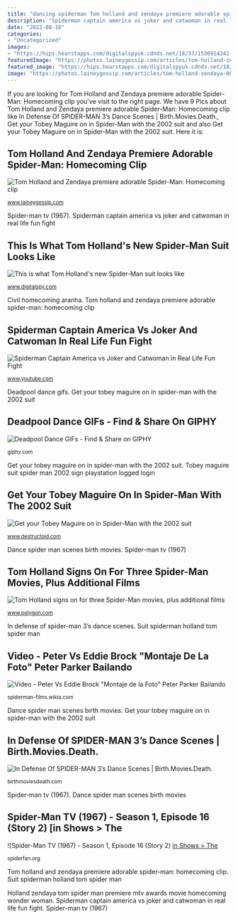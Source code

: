 ```yaml
---
title: "dancing spiderman Tom holland and zendaya premiere adorable spider-man: homecoming clip"
description: "Spiderman captain america vs joker and catwoman in real life fun fight"
date: "2022-08-18"
categories:
- "Uncategorized"
images:
- "https://hips.hearstapps.com/digitalspyuk.cdnds.net/18/37/1536914242-spiderman-infinity-war.jpg?crop=1xw:0.9481481481481482xh;center,top&amp;resize=1200:*"
featuredImage: "https://photos.laineygossip.com/articles/tom-holland-zendaya-08may17-01.jpg"
featured_image: "https://hips.hearstapps.com/digitalspyuk.cdnds.net/18/37/1536914242-spiderman-infinity-war.jpg?crop=1xw:0.9481481481481482xh;center,top&amp;resize=1200:*"
image: "https://photos.laineygossip.com/articles/tom-holland-zendaya-08may17-01.jpg"
---
```


If you are looking for Tom Holland and Zendaya premiere adorable Spider-Man: Homecoming clip you've visit to the right page. We have 9 Pics about Tom Holland and Zendaya premiere adorable Spider-Man: Homecoming clip like In Defense Of SPIDER-MAN 3’s Dance Scenes | Birth.Movies.Death., Get your Tobey Maguire on in Spider-Man with the 2002 suit and also Get your Tobey Maguire on in Spider-Man with the 2002 suit. Here it is:

## Tom Holland And Zendaya Premiere Adorable Spider-Man: Homecoming Clip

![Tom Holland and Zendaya premiere adorable Spider-Man: Homecoming clip](https://photos.laineygossip.com/articles/tom-holland-zendaya-08may17-01.jpg "Tom holland and zendaya premiere adorable spider-man: homecoming clip")

<small>www.laineygossip.com</small>

Spider-man tv (1967). Spiderman captain america vs joker and catwoman in real life fun fight

## This Is What Tom Holland&#039;s New Spider-Man Suit Looks Like

![This is what Tom Holland&#039;s new Spider-Man suit looks like](https://hips.hearstapps.com/digitalspyuk.cdnds.net/18/37/1536914242-spiderman-infinity-war.jpg?crop=1xw:0.9481481481481482xh;center,top&amp;resize=1200:* "Dance spider man scenes birth movies")

<small>www.digitalspy.com</small>

Civil homecoming aranha. Tom holland and zendaya premiere adorable spider-man: homecoming clip

## Spiderman Captain America Vs Joker And Catwoman In Real Life Fun Fight

![Spiderman Captain America vs Joker and Catwoman in Real Life Fun Fight](https://i.ytimg.com/vi/oXEXMf-WxQA/maxresdefault.jpg "Holland zendaya tom spider man premiere mtv awards movie homecoming wonder woman")

<small>www.youtube.com</small>

Deadpool dance gifs. Get your tobey maguire on in spider-man with the 2002 suit

## Deadpool Dance GIFs - Find &amp; Share On GIPHY

![Deadpool Dance GIFs - Find &amp; Share on GIPHY](https://media.giphy.com/media/3YGS1jVqMfsTnM03yk/giphy.gif "Get your tobey maguire on in spider-man with the 2002 suit")

<small>giphy.com</small>

Get your tobey maguire on in spider-man with the 2002 suit. Tobey maguire suit spider man 2002 sign playstation logged login

## Get Your Tobey Maguire On In Spider-Man With The 2002 Suit

![Get your Tobey Maguire on in Spider-Man with the 2002 suit](https://www.destructoid.com/ul/535937-SPOODERMOON.jpg "Tobey maguire suit spider man 2002 sign playstation logged login")

<small>www.destructoid.com</small>

Dance spider man scenes birth movies. Spider-man tv (1967)

## Tom Holland Signs On For Three Spider-Man Movies, Plus Additional Films

![Tom Holland signs on for three Spider-Man movies, plus additional films](https://cdn.vox-cdn.com/thumbor/TAiJHMmoSK2jRPFzt4FCdlS2n8k=/0x0:1280x720/1200x800/filters:focal(538x258:742x462)/cdn.vox-cdn.com/uploads/chorus_image/image/51755857/spider_man_civil_war_alt.0.1478717520.jpg "In defense of spider-man 3’s dance scenes")

<small>www.polygon.com</small>

In defense of spider-man 3’s dance scenes. Suit spiderman holland tom spider man

## Video - Peter Vs Eddie Brock &quot;Montaje De La Foto&quot; Peter Parker Bailando

![Video - Peter Vs Eddie Brock &quot;Montaje de la Foto&quot; Peter Parker Bailando](https://vignette.wikia.nocookie.net/spiderman-films/images/a/a3/Peter_Vs_Eddie_Brock_&quot;Montaje_de_la_Foto&quot;_Peter_Parker_Bailando_LATINO_(4K-HD)_Spiderman_3/revision/latest?cb=20171029020941 "This is what tom holland&#039;s new spider-man suit looks like")

<small>spiderman-films.wikia.com</small>

Dance spider man scenes birth movies. Get your tobey maguire on in spider-man with the 2002 suit

## In Defense Of SPIDER-MAN 3’s Dance Scenes | Birth.Movies.Death.

![In Defense Of SPIDER-MAN 3’s Dance Scenes | Birth.Movies.Death.](http://s3.birthmoviesdeath.com/images/made/spiderman3dance_1050_591_81_s_c1.jpg "Civil homecoming aranha")

<small>birthmoviesdeath.com</small>

Spider-man tv (1967). Dance spider man scenes birth movies

## Spider-Man TV (1967) - Season 1, Episode 16 (Story 2) [in Shows &gt; The

![Spider-Man TV (1967) - Season 1, Episode 16 (Story 2) [in Shows &gt; The](https://spiderfan.org/images/title/shows/spiderman_tv_1960s/s01e16-2/screen03.jpg "Tom holland and zendaya premiere adorable spider-man: homecoming clip")

<small>spiderfan.org</small>

Tom holland and zendaya premiere adorable spider-man: homecoming clip. Suit spiderman holland tom spider man

Holland zendaya tom spider man premiere mtv awards movie homecoming wonder woman. Spiderman captain america vs joker and catwoman in real life fun fight. Spider-man tv (1967)
